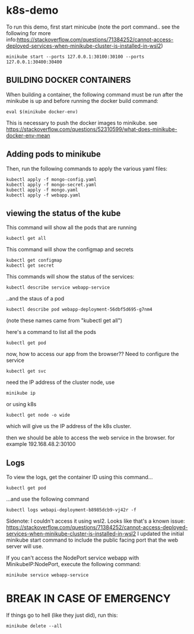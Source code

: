 # k8s-demo
To run this demo, first start minicube (note the port command.. see the following for more info:https://stackoverflow.com/questions/71384252/cannot-access-deployed-services-when-minikube-cluster-is-installed-in-wsl2)
```
minikube start --ports 127.0.0.1:30100:30100 --ports 127.0.0.1:30400:30400
```

## BUILDING DOCKER CONTAINERS
When building a container, the following command must be run after the minikube is up and before running the docker build command:
```
eval $(minikube docker-env)
```
This is necessary to push the docker images to minikube. see https://stackoverflow.com/questions/52310599/what-does-minikube-docker-env-mean

## Adding pods to minikube

Then, run the following commands to apply the various yaml files:
```
kubectl apply -f mongo-config.yaml
kubectl apply -f mongo-secret.yaml
kubectl apply -f mongo.yaml
kubectl apply -f webapp.yaml
```

## viewing the status of the kube
This command will show all the pods that are running
```
kubectl get all
```
This command will show the configmap and secrets
```
kubectl get configmap
kubectl get secret
```
This commands will show the status of the services:
```
kubectl describe service webapp-service
```
..and the staus of a pod
```
kubectl describe pod webapp-deployment-56dbf5d695-g7nm4
```
(note these names came from "kubectl get all")

here's a command to list all the pods
```
kubectl get pod
```
now, how to access our app from the browser?? Need to configure the service
```
kubectl get svc
```
need the IP address of the cluster node, use
```
minikube ip
```
or using k8s
```
kubectl get node -o wide
```
which will give us the IP address of the k8s cluster.

then we should be able to access the web service in the browser. for example 192.168.48.2:30100

## Logs
To view the logs, get the container ID  using this command...
```
kubectl get pod
```
...and use the following command
```
kubectl logs webapi-deployment-b8985dcb9-vj42r -f
```

Sidenote: I couldn't access it using wsl2. Looks like that's a known issue: https://stackoverflow.com/questions/71384252/cannot-access-deployed-services-when-minikube-cluster-is-installed-in-wsl2
I updated the initial minikube start command to include the public facing port that the web server will use.



If you can't access the NodePort service webapp with MinikubeIP:NodePort, execute the following command:
```
minikube service webapp-service
```

# BREAK IN CASE OF EMERGENCY
If things go to hell (like they just did), run this:
```
minikube delete --all
```

